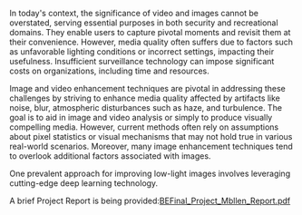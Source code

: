 In today's context, the significance of video and images cannot be overstated, serving essential purposes in both security and recreational domains. They enable users to capture pivotal moments and revisit them at their convenience. However, media quality often suffers due to factors such as unfavorable lighting conditions or incorrect settings, impacting their usefulness. Insufficient surveillance technology can impose significant costs on organizations, including time and resources.

Image and video enhancement techniques are pivotal in addressing these challenges by striving to enhance media quality affected by artifacts like noise, blur, atmospheric disturbances such as haze, and turbulence. The goal is to aid in image and video analysis or simply to produce visually compelling media. However, current methods often rely on assumptions about pixel statistics or visual mechanisms that may not hold true in various real-world scenarios. Moreover, many image enhancement techniques tend to overlook additional factors associated with images.

One prevalent approach for improving low-light images involves leveraging cutting-edge deep learning technology.

A brief Project Report is being provided:[BEFinal_Project_Mbllen_Report.pdf](https://github.com/SrinathS06/BE_FinalYear_MBLLEN/files/13361264/BEFinal_Project_Mbllen_Report.pdf)


